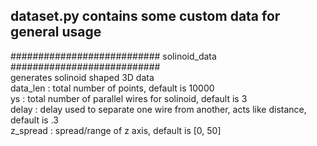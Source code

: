 ## dataset.py contains some custom data for general usage

########################### solinoid_data  ###########################<br>
generates solinoid shaped 3D data <br>
data_len : total number of points, default is 10000 <br>
ys : total number of parallel wires for solinoid, default is 3 <br>
delay : delay used to separate one wire from another, acts like distance, default is .3 <br>
z_spread : spread/range of z axis, default is [0, 50] <br>
